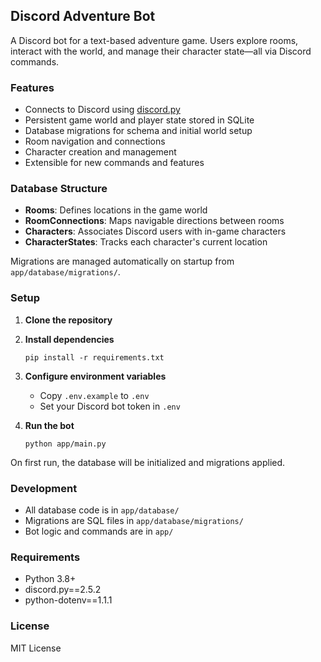 ## Discord Adventure Bot

A Discord bot for a text-based adventure game. Users explore rooms, interact with the world, and manage their character state—all via Discord commands.

### Features

- Connects to Discord using [discord.py](https://discordpy.readthedocs.io/)
- Persistent game world and player state stored in SQLite
- Database migrations for schema and initial world setup
- Room navigation and connections
- Character creation and management
- Extensible for new commands and features

### Database Structure

- **Rooms**: Defines locations in the game world
- **RoomConnections**: Maps navigable directions between rooms
- **Characters**: Associates Discord users with in-game characters
- **CharacterStates**: Tracks each character's current location

Migrations are managed automatically on startup from `app/database/migrations/`.

### Setup

1. **Clone the repository**

2. **Install dependencies**

   ```
   pip install -r requirements.txt
   ```

3. **Configure environment variables**

   - Copy `.env.example` to `.env`
   - Set your Discord bot token in `.env`

4. **Run the bot**
   ```
   python app/main.py
   ```

On first run, the database will be initialized and migrations applied.

### Development

- All database code is in `app/database/`
- Migrations are SQL files in `app/database/migrations/`
- Bot logic and commands are in `app/`

### Requirements

- Python 3.8+
- discord.py==2.5.2
- python-dotenv==1.1.1

### License

MIT License
